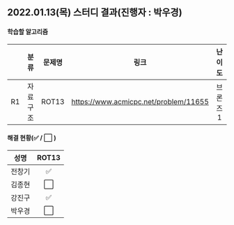 ## 2022.01.13(목) 스터디 결과(진행자 : 박우경)

#### 학습할 알고리즘

|      |   분류   | 문제명 |                 링크                  | 난이도  |
| :--: | :------: | :----: | :-----------------------------------: | :-----: |
|  R1  | 자료구조 | ROT13  | https://www.acmicpc.net/problem/11655 | 브론즈1 |

#### 해결 현황(:white_check_mark: / :white_large_square:  )

|  성명  |        ROT13         |
| :----: | :------------------: |
| 전창기 |  :white_check_mark:  |
| 김종현 | :white_large_square: |
| 강진구 |  :white_check_mark:  |
| 박우경 | :white_large_square: |


